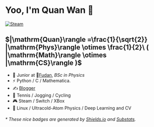 # Yoo, I'm Quan Wan 👋

[![Steam](https://img.shields.io/badge/dynamic/json?url=https%3A%2F%2Fapi.swo.moe%2Fstats%2Fsteamgames%2F76561198801360914&query=count&color=0b1a37&label=Steam&labelColor=134375&logo=steam&suffix=+games&cacheSeconds=3600)](https://steamcommunity.com/profiles/76561198801360914)


## $|\mathrm{Quan}\rangle =\frac{1}{\sqrt{2}} |\mathrm{Phys}\rangle \otimes \frac{1}{2}\ ( |\mathrm{Math}\rangle \otimes |\mathrm{CS}\rangle  )$

- 🍻 Junior at 🏫[Fudan](https://www.fudan.edu.cn), _BSc in Physics_
- ⚡ Python / C / Mathematica.
- ✍️ [Blogger](https://qwanphys.github.io)
- 🏃 Tennis / Jogging / Cycling
- 🎮 Steam / Switch / XBox
- 📜 Linux / Ultracold-Atom Physics / Deep Learning and CV
<h6>* These nice badges are generated by <a href="https://shields.io/">Shields.io</a> and <a href="https://github.com/spencerwooo/Substats">Substats</a>.</h6>
